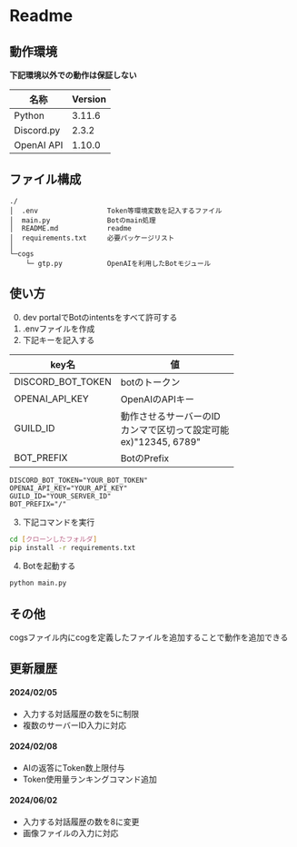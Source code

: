 # Readme
## 動作環境

__下記環境以外での動作は保証しない__

|名称|Version|
|---|---|
|Python|3.11.6|
|Discord.py|2.3.2|
|OpenAI API|1.10.0|

## ファイル構成
``` 
./
│  .env                 Token等環境変数を記入するファイル
│  main.py              Botのmain処理
│  README.md            readme
│  requirements.txt     必要パッケージリスト
│
└─cogs
    └─ gtp.py           OpenAIを利用したBotモジュール
```

## 使い方
0. dev portalでBotのintentsをすべて許可する
1. .envファイルを作成
2. 下記キーを記入する

|key名|値|
|---|---|
|DISCORD_BOT_TOKEN|botのトークン|
|OPENAI_API_KEY|OpenAIのAPIキー|
|GUILD_ID|動作させるサーバーのID<br> カンマで区切って設定可能<br>ex)"12345, 6789"|
|BOT_PREFIX|BotのPrefix|

```
DISCORD_BOT_TOKEN="YOUR_BOT_TOKEN"
OPENAI_API_KEY="YOUR_API_KEY"
GUILD_ID="YOUR_SERVER_ID"
BOT_PREFIX="/"
```
3. 下記コマンドを実行
```bash
cd [クローンしたフォルダ]
pip install -r requirements.txt
```

4. Botを起動する
```bash
python main.py
```

## その他

cogsファイル内にcogを定義したファイルを追加することで動作を追加できる

## 更新履歴
#### 2024/02/05
- 入力する対話履歴の数を5に制限
- 複数のサーバーID入力に対応
#### 2024/02/08
- AIの返答にToken数上限付与
- Token使用量ランキングコマンド追加
#### 2024/06/02
- 入力する対話履歴の数を8に変更
- 画像ファイルの入力に対応